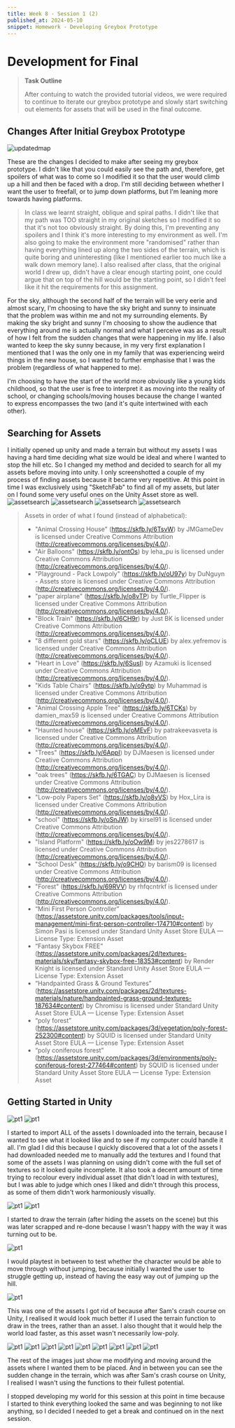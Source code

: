 ```yaml
---
title: Week 8 - Session 1 (2)
published_at: 2024-05-10
snippet: Homework - Developing Greybox Prototype
---
```

# Development for Final
> **Task Outline**
>
> After contuing to watch the provided tutorial videos, we were required to continue to iterate our greybox prototype and slowly start switching out elements for assets that will be used in the final outcome.

## Changes After Initial Greybox Prototype
![updatedmap](/W8/updatedmap.png)

These are the changes I decided to make after seeing my greybox prototype. I didn't like that you could easily see the path and, therefore, get spoilers of what was to come so I modified it so that the user would climb up a hill and then be faced with a drop. I'm still deciding between whether I want the user to freefall, or to jump down platforms, but I'm leaning more towards having platforms. 
> In class we learnt straight, oblique and spiral paths. I didn't like that my path was TOO straight in my original sketches so I modified it so that it's not too obviously straight.
By doing this, I'm preventing any spoilers and I think it's more interesting to my environment as well. I'm also going to make the environment more "randomised" rather than having everything lined up along the two sides of the terrain, which is quite boring and uninteresting (like I mentioned earlier too much like a walk down memory lane). I also realised after class, that the original world I drew up, didn't have a clear enough starting point, one could argue that on top of the hill would be the starting point, so I didn't feel like it hit the requirements for this assignment.

For the sky, although the second half of the terrain will be very eerie and almost scary, I'm choosing to have the sky bright and sunny to insinuate that the problem was within me and not my surrounding elements. By making the sky bright and sunny I'm choosing to show the audience that everything around me is actually normal and what I perceive was as a result of how I felt from the sudden changes that were happening in my life. I also wanted to keep the sky sunny because, in my very first explanation I mentioned that I was the only one in my family that was experiencing weird things in the new house, so I wanted to further emphasise that I was the problem (regardless of what happened to me).

I'm choosing to have the start of the world more obviously like a young kids childhood, so that the user is free to interpret it as moving into the reality of school, or changing schools/moving houses because the change I wanted to express encompasses the two (and it's quite intertwined with each other).

## Searching for Assets
I initially opened up unity and made a terrain but without my assets I was having a hard time deciding what size would be ideal and where I wanted to stop the hill etc. So I changed my method and decided to search for all my assets before moving into unity. I only screenshotted a couple of my process of finding assets because it became very repetitive. At this point in time I was exclusively using "SketchFab" to find all of my assets, but later on I found some very useful ones on the Unity Asset store as well.
![assetsearch](/W8/assetsearch1.png)
![assetsearch](/W8/assetsearch2.png)
![assetsearch](/W8/assetsearch3.png)
![assetsearch](/W8/assetsearch4.png)

> Assets in order of what I found (instead of alphabetical):
>- "Animal Crossing House" (https://skfb.ly/6TsvW) by JMGameDev is licensed under Creative Commons Attribution (http://creativecommons.org/licenses/by/4.0/). 
>- "Air Balloons" (https://skfb.ly/ontOs) by leha_pu is licensed under Creative Commons Attribution (http://creativecommons.org/licenses/by/4.0/).
>- "Playground - Pack Lowpoly" (https://skfb.ly/oU97y) by DuNguyn - Assets store is licensed under Creative Commons Attribution (http://creativecommons.org/licenses/by/4.0/).
>- "paper airplane" (https://skfb.ly/o8vTP) by Turtle_Flipper is licensed under Creative Commons Attribution (http://creativecommons.org/licenses/by/4.0/).
>- "Block Train" (https://skfb.ly/6CH9r) by Just BK is licensed under Creative Commons Attribution (http://creativecommons.org/licenses/by/4.0/).
>- "8 different gold stars" (https://skfb.ly/oCLUE) by alex.yefremov is licensed under Creative Commons Attribution (http://creativecommons.org/licenses/by/4.0/).
>- "Heart in Love" (https://skfb.ly/6SusI) by Azamuki is licensed under Creative Commons Attribution (http://creativecommons.org/licenses/by/4.0/).
>- "Kids Table Chairs" (https://skfb.ly/o9ytp) by Muhammad is licensed under Creative Commons Attribution (http://creativecommons.org/licenses/by/4.0/).
>- "Animal Crossing Apple Tree" (https://skfb.ly/6TCKs) by damien_max59 is licensed under Creative Commons Attribution (http://creativecommons.org/licenses/by/4.0/).
>- "Haunted house" (https://skfb.ly/oMEvF) by patrakeevasveta is licensed under Creative Commons Attribution (http://creativecommons.org/licenses/by/4.0/).
>- "Trees" (https://skfb.ly/6AppI) by DJMaesen is licensed under Creative Commons Attribution (http://creativecommons.org/licenses/by/4.0/).
>- "oak trees" (https://skfb.ly/6TGAC) by DJMaesen is licensed under Creative Commons Attribution (http://creativecommons.org/licenses/by/4.0/).
>- "Low-poly Papers Set" (https://skfb.ly/o8yVS) by Hox_Lira is licensed under Creative Commons Attribution (http://creativecommons.org/licenses/by/4.0/).
>- "school" (https://skfb.ly/oSnJW) by kirsel91 is licensed under Creative Commons Attribution (http://creativecommons.org/licenses/by/4.0/).
>- "Island Platform" (https://skfb.ly/oOw9M) by jes2278617 is licensed under Creative Commons Attribution (http://creativecommons.org/licenses/by/4.0/).
>- "School Desk" (https://skfb.ly/o9CHO) by barism09 is licensed under Creative Commons Attribution (http://creativecommons.org/licenses/by/4.0/).
>- "Forest" (https://skfb.ly/69RVV) by rhfqcntrkf is licensed under Creative Commons Attribution (http://creativecommons.org/licenses/by/4.0/).
>- “Mini First Person Controller” (https://assetstore.unity.com/packages/tools/input-management/mini-first-person-controller-174710#content) by Simon Pasi is licensed under Standard Unity Asset Store EULA — License Type: Extension Asset
>- “Fantasy Skybox FREE” (https://assetstore.unity.com/packages/2d/textures-materials/sky/fantasy-skybox-free-18353#content) by Render Knight is licensed under Standard Unity Asset Store EULA — License Type: Extension Asset
>- “Handpainted Grass & Ground Textures” (https://assetstore.unity.com/packages/2d/textures-materials/nature/handpainted-grass-ground-textures-187634#content) by Chromisu is licensed under Standard Unity Asset Store EULA — License Type: Extension Asset
>- “poly forest” (https://assetstore.unity.com/packages/3d/vegetation/poly-forest-252300#content) by SQUID is licensed under Standard Unity Asset Store EULA — License Type: Extension Asset
>- “poly coniferous forest” (https://assetstore.unity.com/packages/3d/environments/poly-coniferous-forest-277464#content) by SQUID is licensed under Standard Unity Asset Store EULA — License Type: Extension Asset


## Getting Started in Unity
![pt1](/W8_WIP/1bplaytest1.png)
![pt1](/W8_WIP/1bplaytest2.png)

I started to import ALL of the assets I downloaded into the terrain, because I wanted to see what it looked like and to see if my computer could handle it all. I'm glad I did this because I quickly discovered that a lot of the assets I had downloaded needed me to manually add the textures and I found that some of the assets I was planning on using didn't come with the full set of textures so it looked quite incomplete. It also took a decent amount of time trying to recolour every individual asset (that didn't load in with textures), but I was able to judge which ones I liked and didn't through this process, as some of them didn't work harmoniously visually.

![pt1](/W8_WIP/1bplaytest3.png)
![pt1](/W8_WIP/1bplaytest4.png)

I started to draw the terrain (after hiding the assets on the scene) but this was later scrapped and re-done because I wasn't happy with the way it was turning out to be.

![pt1](/W8_WIP/1bplaytest5.png)

I would playtest in between to test whether the character would be able to move through without jumping, because initially I wanted the user to struggle getting up, instead of having the easy way out of jumping up the hill.

![pt1](/W8_WIP/1bplaytest6.png)

This was one of the assets I got rid of because after Sam's crash course on Unity, I realised it would look much better if I used the terrain function to draw in the trees, rather than an asset. I also thought that it would help the world load faster, as this asset wasn't necessarily low-poly.

![pt1](/W8_WIP/1bplaytest7.png)
![pt1](/W8_WIP/1bplaytest8.png)
![pt1](/W8_WIP/1bplaytest9.png)
![pt1](/W8_WIP/1bplaytest10.png)
![pt1](/W8_WIP/1bplaytest11.png)
![pt1](/W8_WIP/1bplaytest12.png)
![pt1](/W8_WIP/1bplaytest13.png)
![pt1](/W8_WIP/1bplaytest14.png)
![pt1](/W8_WIP/1bplaytest15.png)

The rest of the images just show me modifying and moving around the assets where I wanted them to be placed. And in between you can see the sudden change in the terrain, which was after Sam's crash course on Unity, I realised I wasn't using the functions to their fullest potential.

I stopped developing my world for this session at this point in time because I started to think everything looked the same and was beginning to not like anything, so I decided I needed to get a break and continued on in the next session.